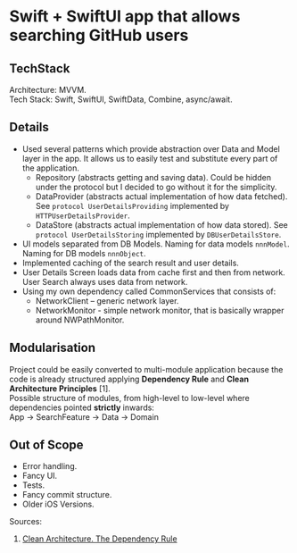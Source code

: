 # Swift + SwiftUI app that allows searching GitHub users
## TechStack
Architecture: MVVM.  
Tech Stack: Swift, SwiftUI, SwiftData, Combine, async/await.

## Details
- Used several patterns which provide abstraction over Data and Model layer in the app. It allows us to easily test and substitute every part of the application.
  - Repository (abstracts getting and saving data). Could be hidden under the protocol but I decided to go without it for the simplicity.
  - DataProvider (abstracts actual implementation of how data fetched). See `protocol UserDetailsProviding` implemented by `HTTPUserDetailsProvider`.
  - DataStore (abstracts actual implementation of how data stored). See `protocol UserDetailsStoring` implemented by `DBUserDetailsStore`.
- UI models separated from DB Models. Naming for data models `nnnModel`.  Naming for DB models `nnnObject`.
- Implemented caching of the search result and user details.  
- User Details Screen loads data from cache first and then from network. User Search always uses data from network.
- Using my own dependency called CommonServices that consists of:
  - NetworkClient – generic network layer.
  - NetworkMonitor - simple network monitor, that is basically wrapper around NWPathMonitor.

## Modularisation
Project could be easily converted to multi-module application because the code is already structured applying **Dependency Rule** and **Clean Architecture Principles** [1].  
Possible structure of modules, from high-level to low-level where dependencies pointed **strictly** inwards:  
App -> SearchFeature -> Data -> Domain

## Out of Scope
- Error handling.
- Fancy UI.
- Tests.
- Fancy commit structure.
- Older iOS Versions.

Sources: 
1. [Clean Architecture. The Dependency Rule](https://blog.cleancoder.com/uncle-bob/2012/08/13/the-clean-architecture.html)
